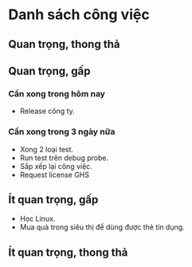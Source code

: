 # Danh sách công việc
## Quan trọng, thong thả
## Quan trọng, gấp
### Cần xong trong hôm nay
- Release công ty.
### Cần xong trong 3 ngày nữa
- Xong 2 loại test.
- Run test trên debug probe.
- Sắp xếp lại công việc.
- Request license GHS
## Ít quan trọng, gấp
- Học Linux.
- Mua quà trong siêu thị để dùng được thẻ tín dụng.
## Ít quan trọng, thong thả